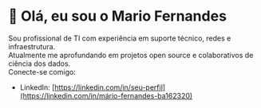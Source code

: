 # 👋 Olá, eu sou o Mario Fernandes

Sou profissional de TI com experiência em suporte técnico, redes e infraestrutura.  
Atualmente me aprofundando em projetos open source e colaborativos de ciência dos dados.  
Conecte-se comigo:

- LinkedIn: [https://linkedin.com/in/seu-perfil](https://linkedin.com/in/mário-fernandes-ba162320)
